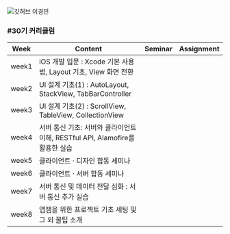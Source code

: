 ![깃허브 이경민](https://user-images.githubusercontent.com/61109660/160549832-e9c255d7-01fd-4c2c-a0ab-4193b77ac742.png)

### #30기 커리큘럼
| Week | Content | Seminar | Assignment |
| --- | --- | --- | --- |
| week1 | iOS 개발 입문 : Xcode 기본 사용법, Layout 기초, View 화면 전환 |  |  |
| week2 | UI 설계 기초(1) : AutoLayout, StackView, TabBarController |  |  |
| week3 | UI 설계 기초(2) : ScrollView, TableView, CollectionView |  |  |
| week4 | 서버 통신 기초: 서버와 클라이언트 이해, RESTful API, Alamofire를 활용한 실습 |  |  |
| week5 | 클라이언트 · 디자인 합동 세미나 |  |  |
| week6 | 클라이언트 · 서버 합동 세미나 |  |  |
| week7 | 서버 통신 및 데이터 전달 심화 : 서버 통신 추가 실습 |  |  |
| week8 | 앱잼을 위한 프로젝트 기초 세팅 및 그 외 꿀팁 소개 |  |  |
